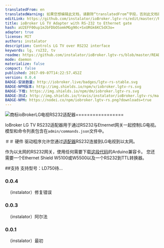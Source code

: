 ```yaml
---
translatedFrom: en
translatedWarning: 如果您想编辑此文档，请删除“translatedFrom”字段，否则此文档将再次自动翻译
editLink: https://github.com/instalator/ioBroker.lgtv-rs/edit/master//README.md
title: ioBroker LG TV Adapter with RS-232 to Ethernet gate
hash: aU2EFF00up1mJbFDbOSomkMGg90c+SxURGk6KC5dX3o=
adapter: true
license: MIT
authors: instalator
description: Controls LG TV over RS232 interface
keywords: lg, rs232, tv
readme: https://github.com/instalator/ioBroker.lgtv-rs/blob/master/README.md
mode: daemon
materialize: false
compact: false
published: 2017-09-07T14:22:57.452Z
version: 0.0.4
BADGE-安装数量: http://iobroker.live/badges/lgtv-rs-stable.svg
BADGE-NPM版本: http://img.shields.io/npm/v/iobroker.lgtv-rs.svg
BADGE-下载: https://img.shields.io/npm/dm/iobroker.lgtv-rs.svg
BADGE-测试: http://img.shields.io/travis/instalator/ioBroker.lgtv-rs/master.svg
BADGE-NPM: https://nodei.co/npm/iobroker.lgtv-rs.png?downloads=true
---
```

![商标](zh-cn/adapterref/iobroker.lgtv-rs/../../../en/adapterref/iobroker.lgtv-rs/admin/lg_admin.png)ioBrokerLG电视RS232适配器=================


IoBroker LG TV RS232适配器用于通过RS232与Etnernet网关一起控制LG电视。
模型和命令列表包含在`admin/commands.json`文件中。

＃＃ 硬件
驱动程序允许您通过[适配器](http://blog.instalator.ru/archives/744)RS232连接到LG电视到以太网。

作为以太网的RS232网关，使用任何需要下载[这段代码](https://github.com/stepansnigirev/ArduinoSerialToEthernet)的Arduino兼容卡。
您还需要一个Ethernet Shield W5100或W5500以及一个RS232到TTL转换器。

##支持
支持型号：LD750待...

### 0.0.4
  （instalator）修复错误

### 0.0.3
  （instalator）阿尔法

### 0.0.1
  （instalator）最初